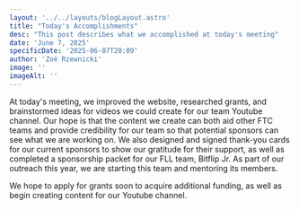 ```yaml
---
layout: '../../layouts/blogLayout.astro'
title: "Today's Accomplishments"
desc: "This post describes what we accomplished at today's meeting"
date: 'June 7, 2025'
specificDate: '2025-06-07T20:09'
author: 'Zoë Rzewnicki'
image: ''
imageAlt: ''
---
```


At today's meeting, we improved the website, researched grants, and brainstormed ideas for videos we could create for our team Youtube channel. Our hope is that the content we create can both aid other FTC teams and provide credibility for our team so that potential sponsors can see what we are working on. We also designed and signed thank-you cards for our current sponsors to show our gratitude for their support, as well as completed a sponsorship packet for our FLL team, Bitflip Jr. As part of our outreach this year, we are starting this team and mentoring its members. 

We hope to apply for grants soon to acquire additional funding, as well as begin creating content for our Youtube channel.
